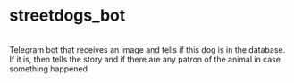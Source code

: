 # streetdogs_bot

<br>Telegram bot that receives an image and tells if this dog is in the database. If it is, then tells the story and if there are any patron of the animal in case something happened
